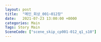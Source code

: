 ```yaml
---
layout: post
title:  "메인_회상_001~012장"
date:   2021-07-23 13:00:00 +0000
categories: Main
Tags: Story Main
SceneCode: ["scene_skip_cp001-012_q1_s10"]
---
```

